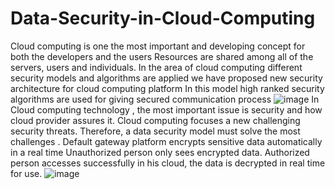 # Data-Security-in-Cloud-Computing
Cloud computing is one the most important and developing concept for both the developers and the users
Resources are shared among all of the servers, users and individuals.
In the area of cloud computing different security models and algorithms are applied
we have proposed new security architecture for cloud computing platform
In this model high ranked security algorithms are used for giving secured communication process
![image](https://user-images.githubusercontent.com/69012134/206865744-56a917bc-03ef-4e5c-8bc0-74f42cdc493c.png)
In Cloud computing technology , the most important issue is security and how cloud provider assures it. 
 Cloud computing focuses a new challenging security threats. Therefore, a data security model must solve the most challenges .
Default gateway platform encrypts sensitive data automatically in a real time 
Unauthorized person only sees encrypted data. Authorized person accesses successfully in his cloud, the data is decrypted in real time for use. 
![image](https://user-images.githubusercontent.com/69012134/206865749-f06f27af-06df-44f1-9305-c82f5ecec669.png)

